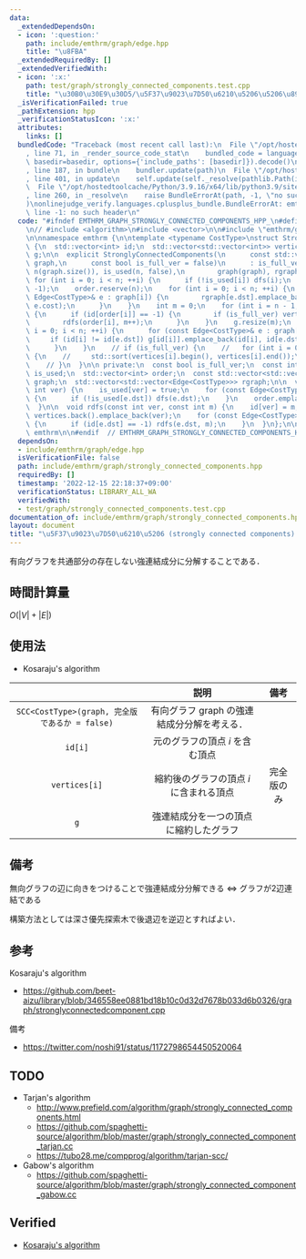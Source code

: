 ```yaml
---
data:
  _extendedDependsOn:
  - icon: ':question:'
    path: include/emthrm/graph/edge.hpp
    title: "\u8FBA"
  _extendedRequiredBy: []
  _extendedVerifiedWith:
  - icon: ':x:'
    path: test/graph/strongly_connected_components.test.cpp
    title: "\u30B0\u30E9\u30D5/\u5F37\u9023\u7D50\u6210\u5206\u5206\u89E3"
  _isVerificationFailed: true
  _pathExtension: hpp
  _verificationStatusIcon: ':x:'
  attributes:
    links: []
  bundledCode: "Traceback (most recent call last):\n  File \"/opt/hostedtoolcache/Python/3.9.16/x64/lib/python3.9/site-packages/onlinejudge_verify/documentation/build.py\"\
    , line 71, in _render_source_code_stat\n    bundled_code = language.bundle(stat.path,\
    \ basedir=basedir, options={'include_paths': [basedir]}).decode()\n  File \"/opt/hostedtoolcache/Python/3.9.16/x64/lib/python3.9/site-packages/onlinejudge_verify/languages/cplusplus.py\"\
    , line 187, in bundle\n    bundler.update(path)\n  File \"/opt/hostedtoolcache/Python/3.9.16/x64/lib/python3.9/site-packages/onlinejudge_verify/languages/cplusplus_bundle.py\"\
    , line 401, in update\n    self.update(self._resolve(pathlib.Path(included), included_from=path))\n\
    \  File \"/opt/hostedtoolcache/Python/3.9.16/x64/lib/python3.9/site-packages/onlinejudge_verify/languages/cplusplus_bundle.py\"\
    , line 260, in _resolve\n    raise BundleErrorAt(path, -1, \"no such header\"\
    )\nonlinejudge_verify.languages.cplusplus_bundle.BundleErrorAt: emthrm/graph/edge.hpp:\
    \ line -1: no such header\n"
  code: "#ifndef EMTHRM_GRAPH_STRONGLY_CONNECTED_COMPONENTS_HPP_\n#define EMTHRM_GRAPH_STRONGLY_CONNECTED_COMPONENTS_HPP_\n\
    \n// #include <algorithm>\n#include <vector>\n\n#include \"emthrm/graph/edge.hpp\"\
    \n\nnamespace emthrm {\n\ntemplate <typename CostType>\nstruct StronglyConnectedComponents\
    \ {\n  std::vector<int> id;\n  std::vector<std::vector<int>> vertices;\n  std::vector<std::vector<Edge<CostType>>>\
    \ g;\n\n  explicit StronglyConnectedComponents(\n      const std::vector<std::vector<Edge<CostType>>>&\
    \ graph,\n      const bool is_full_ver = false)\n      : is_full_ver(is_full_ver),\
    \ n(graph.size()), is_used(n, false),\n        graph(graph), rgraph(n) {\n   \
    \ for (int i = 0; i < n; ++i) {\n      if (!is_used[i]) dfs(i);\n    }\n    id.assign(n,\
    \ -1);\n    order.reserve(n);\n    for (int i = 0; i < n; ++i) {\n      for (const\
    \ Edge<CostType>& e : graph[i]) {\n        rgraph[e.dst].emplace_back(e.dst, e.src,\
    \ e.cost);\n      }\n    }\n    int m = 0;\n    for (int i = n - 1; i >= 0; --i)\
    \ {\n      if (id[order[i]] == -1) {\n        if (is_full_ver) vertices.emplace_back();\n\
    \        rdfs(order[i], m++);\n      }\n    }\n    g.resize(m);\n    for (int\
    \ i = 0; i < n; ++i) {\n      for (const Edge<CostType>& e : graph[i]) {\n   \
    \     if (id[i] != id[e.dst]) g[id[i]].emplace_back(id[i], id[e.dst], e.cost);\n\
    \      }\n    }\n    // if (is_full_ver) {\n    //   for (int i = 0; i < m; ++i)\
    \ {\n    //     std::sort(vertices[i].begin(), vertices[i].end());\n    //   }\n\
    \    // }\n  }\n\n private:\n  const bool is_full_ver;\n  const int n;\n  std::vector<bool>\
    \ is_used;\n  std::vector<int> order;\n  const std::vector<std::vector<Edge<CostType>>>\
    \ graph;\n  std::vector<std::vector<Edge<CostType>>> rgraph;\n\n  void dfs(const\
    \ int ver) {\n    is_used[ver] = true;\n    for (const Edge<CostType>& e : graph[ver])\
    \ {\n      if (!is_used[e.dst]) dfs(e.dst);\n    }\n    order.emplace_back(ver);\n\
    \  }\n\n  void rdfs(const int ver, const int m) {\n    id[ver] = m;\n    if (is_full_ver)\
    \ vertices.back().emplace_back(ver);\n    for (const Edge<CostType>& e : rgraph[ver])\
    \ {\n      if (id[e.dst] == -1) rdfs(e.dst, m);\n    }\n  }\n};\n\n}  // namespace\
    \ emthrm\n\n#endif  // EMTHRM_GRAPH_STRONGLY_CONNECTED_COMPONENTS_HPP_\n"
  dependsOn:
  - include/emthrm/graph/edge.hpp
  isVerificationFile: false
  path: include/emthrm/graph/strongly_connected_components.hpp
  requiredBy: []
  timestamp: '2022-12-15 22:18:37+09:00'
  verificationStatus: LIBRARY_ALL_WA
  verifiedWith:
  - test/graph/strongly_connected_components.test.cpp
documentation_of: include/emthrm/graph/strongly_connected_components.hpp
layout: document
title: "\u5F37\u9023\u7D50\u6210\u5206 (strongly connected components) \u5206\u89E3"
---
```


有向グラフを共通部分の存在しない強連結成分に分解することである．


## 時間計算量

$O(\lvert V \rvert + \lvert E \rvert)$


## 使用法

- Kosaraju's algorithm

||説明|備考|
|:--:|:--:|:--:|
|`SCC<CostType>(graph, 完全版であるか = false)`|有向グラフ $\mathrm{graph}$ の強連結成分分解を考える．||
|`id[i]`|元のグラフの頂点 $i$ を含む頂点||
|`vertices[i]`|縮約後のグラフの頂点 $i$ に含まれる頂点|完全版のみ|
|`g`|強連結成分を一つの頂点に縮約したグラフ||


## 備考

無向グラフの辺に向きをつけることで強連結成分分解できる $\Leftrightarrow$ グラフが2辺連結である

構築方法としては深さ優先探索木で後退辺を逆辺とすればよい．


## 参考

Kosaraju's algorithm
- https://github.com/beet-aizu/library/blob/346558ee0881bd18b10c0d32d7678b033d6b0326/graph/stronglyconnectedcomponent.cpp

備考
- https://twitter.com/noshi91/status/1172798654450520064


## TODO

- Tarjan's algorithm
  - http://www.prefield.com/algorithm/graph/strongly_connected_components.html
  - https://github.com/spaghetti-source/algorithm/blob/master/graph/strongly_connected_component_tarjan.cc
  - https://tubo28.me/compprog/algorithm/tarjan-scc/
- Gabow's algorithm
  - https://github.com/spaghetti-source/algorithm/blob/master/graph/strongly_connected_component_gabow.cc


## Verified

- [Kosaraju's algorithm](https://judge.yosupo.jp/submission/4441)
